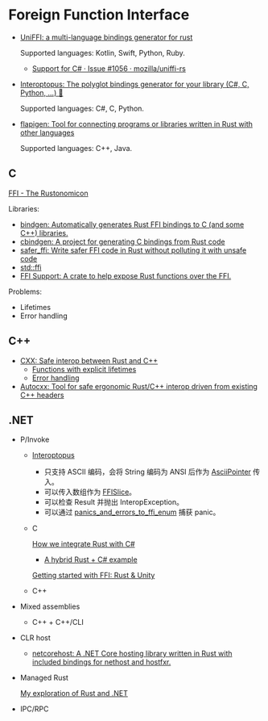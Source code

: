 # Foreign Function Interface
- [UniFFI: a multi-language bindings generator for rust](https://github.com/mozilla/uniffi-rs)

  Supported languages: Kotlin, Swift, Python, Ruby.
  - [Support for C# · Issue #1056 · mozilla/uniffi-rs](https://github.com/mozilla/uniffi-rs/issues/1056)

- [Interoptopus: The polyglot bindings generator for your library (C#, C, Python, …) 🐙](https://github.com/ralfbiedert/interoptopus)

  Supported languages: C#, C, Python.

- [flapigen: Tool for connecting programs or libraries written in Rust with other languages](https://github.com/Dushistov/flapigen-rs)

  Supported languages: C++, Java.

## C
[FFI - The Rustonomicon](https://doc.rust-lang.org/nomicon/ffi.html)

Libraries:
- [bindgen: Automatically generates Rust FFI bindings to C (and some C++) libraries.](https://github.com/rust-lang/rust-bindgen)
- [cbindgen: A project for generating C bindings from Rust code](https://github.com/eqrion/cbindgen)
- [safer_ffi: Write safer FFI code in Rust without polluting it with unsafe code](https://github.com/getditto/safer_ffi)
- [std::ffi](https://doc.rust-lang.org/std/ffi/)
- [FFI Support: A crate to help expose Rust functions over the FFI.](https://github.com/mozilla/ffi-support)

Problems:
- Lifetimes
- Error handling

## C++
- [CXX: Safe interop between Rust and C++](https://github.com/dtolnay/cxx)
  - [Functions with explicit lifetimes](https://cxx.rs/extern-rust.html#functions-with-explicit-lifetimes)
  - [Error handling](https://cxx.rs/binding/result.html)
- [Autocxx: Tool for safe ergonomic Rust/C++ interop driven from existing C++ headers](https://github.com/google/autocxx)

## .NET
- P/Invoke
  - [Interoptopus](https://github.com/ralfbiedert/interoptopus)
    - 只支持 ASCII 编码，会将 String 编码为 ANSI 后作为 [AsciiPointer](https://docs.rs/interoptopus/latest/interoptopus/patterns/string/struct.AsciiPointer.html "interoptopus::patterns::string::AsciiPointer struct") 传入。
    - 可以传入数组作为 [FFISlice](https://docs.rs/interoptopus/latest/interoptopus/patterns/slice/struct.FFISlice.html)。
    - 可以检查 Result 并抛出 InteropException。
    - 可以通过 [panics_and_errors_to_ffi_enum](https://docs.rs/interoptopus/latest/interoptopus/patterns/result/fn.panics_and_errors_to_ffi_enum.html) 捕获 panic。
  - C
  
    [How we integrate Rust with C#](https://blog.datalust.co/rust-at-datalust-how-we-integrate-rust-with-csharp/)
    - [A hybrid Rust + C# example](https://github.com/KodrAus/rust-csharp-ffi#getting-started)
  
    [Getting started with FFI: Rust & Unity](https://blog.testdouble.com/posts/2018-01-02-unity-rust-ffi-getting-started/)
  - C++

- Mixed assemblies
  - C++ + C++/CLI

- CLR host
  - [netcorehost: A .NET Core hosting library written in Rust with included bindings for nethost and hostfxr.](https://github.com/OpenByteDev/netcorehost)

- Managed Rust

  [My exploration of Rust and .NET](https://ericsink.com/entries/dotnet_rust.html)

- IPC/RPC
